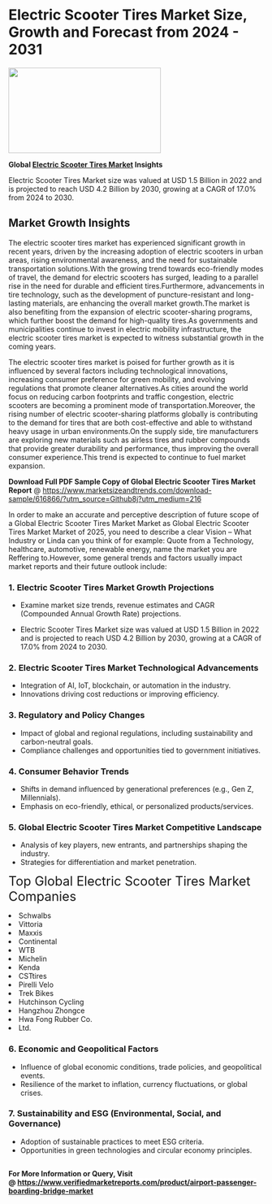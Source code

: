 <H1>Electric Scooter Tires Market Size, Growth and Forecast from 2024 - 2031</H1><img class="aligncenter size-medium wp-image-584254" src="https://thirdeyenews.in/wp-content/uploads/2024/09/Global-Market-Research-300x168.jpeg" alt="" width="300" height="168" /><p><strong>Global&nbsp;<a href="https://www.marketsizeandtrends.com/download-sample/616866/?utm_source=Github8j?utm_medium=216">Electric Scooter Tires Market</a> Insights</strong></p><p>Electric Scooter Tires Market size was valued at USD 1.5 Billion in 2022 and is projected to reach USD 4.2 Billion by 2030, growing at a CAGR of 17.0% from 2024 to 2030.</p><p><h2>Market Growth Insights</h2> <p>The electric scooter tires market has experienced significant growth in recent years, driven by the increasing adoption of electric scooters in urban areas, rising environmental awareness, and the need for sustainable transportation solutions.With the growing trend towards eco-friendly modes of travel, the demand for electric scooters has surged, leading to a parallel rise in the need for durable and efficient tires.Furthermore, advancements in tire technology, such as the development of puncture-resistant and long-lasting materials, are enhancing the overall market growth.The market is also benefiting from the expansion of electric scooter-sharing programs, which further boost the demand for high-quality tires.As governments and municipalities continue to invest in electric mobility infrastructure, the electric scooter tires market is expected to witness substantial growth in the coming years.</p> <p>The electric scooter tires market is poised for further growth as it is influenced by several factors including technological innovations, increasing consumer preference for green mobility, and evolving regulations that promote cleaner alternatives.As cities around the world focus on reducing carbon footprints and traffic congestion, electric scooters are becoming a prominent mode of transportation.Moreover, the rising number of electric scooter-sharing platforms globally is contributing to the demand for tires that are both cost-effective and able to withstand heavy usage in urban environments.On the supply side, tire manufacturers are exploring new materials such as airless tires and rubber compounds that provide greater durability and performance, thus improving the overall consumer experience.This trend is expected to continue to fuel market expansion.</p> <p><span class=""><strong>Download Full PDF Sample Copy of Global Electric Scooter Tires Market Report</strong> @ <a href="https://www.marketsizeandtrends.com/download-sample/616866/?utm_source=Github8j?utm_medium=216" target="_blank">https://www.marketsizeandtrends.com/download-sample/616866/?utm_source=Github8j?utm_medium=216</a></span></p><p>In order to make an accurate and perceptive description of future scope of a Global&nbsp;Electric Scooter Tires Market Market as Global&nbsp;Electric Scooter Tires Market Market of 2025, you need to describe a clear Vision &ndash; What Industry or Linda can you think of for example: Quote from a Technology, healthcare, automotive, renewable energy, name the market you are Reffering to.However, some general trends and factors usually impact market reports and their future outlook include:</p><h3>1.&nbsp;<strong>Electric Scooter Tires Market Growth Projections</strong></h3><ul><li>Examine market size trends, revenue estimates and CAGR (Compounded Annual Growth Rate) projections.</li><li><p>Electric Scooter Tires Market size was valued at USD 1.5 Billion in 2022 and is projected to reach USD 4.2 Billion by 2030, growing at a CAGR of 17.0% from 2024 to 2030.</p></li></ul><h3>2.&nbsp;<strong>Electric Scooter Tires Market Technological Advancements</strong></h3><ul><li>Integration of AI, IoT, blockchain, or automation in the industry.</li><li>Innovations driving cost reductions or improving efficiency.</li></ul><h3>3.&nbsp;<strong>Regulatory and Policy Changes</strong></h3><ul><li>Impact of global and regional regulations, including sustainability and carbon-neutral goals.</li><li>Compliance challenges and opportunities tied to government initiatives.</li></ul><h3>4.&nbsp;<strong>Consumer Behavior Trends</strong></h3><ul><li>Shifts in demand influenced by generational preferences (e.g., Gen Z, Millennials).</li><li>Emphasis on eco-friendly, ethical, or personalized products/services.</li></ul><h3>5.&nbsp;<strong>Global Electric Scooter Tires Market Competitive Landscape</strong></h3><ul><li>Analysis of key players, new entrants, and partnerships shaping the industry.</li><li>Strategies for differentiation and market penetration.</li></ul><p data-pm-slice="1 1 []"><span style="color: inherit; font-family: inherit; font-size: 25px;">Top Global Electric Scooter Tires Market Companies</span></p><div class="" data-test-id=""><p><li>Schwalbs</li><li> Vittoria</li><li> Maxxis</li><li> Continental</li><li> WTB</li><li> Michelin</li><li> Kenda</li><li> CSTtires</li><li> Pirelli Velo</li><li> Trek Bikes</li><li> Hutchinson Cycling</li><li> Hangzhou Zhongce</li><li> Hwa Fong Rubber Co.</li><li> Ltd.</li></p></div><h3>6.&nbsp;<strong>Economic and Geopolitical Factors</strong></h3><ul><li>Influence of global economic conditions, trade policies, and geopolitical events.</li><li>Resilience of the market to inflation, currency fluctuations, or global crises.</li></ul><h3>7.&nbsp;<strong>Sustainability and ESG (Environmental, Social, and Governance)</strong></h3><ul><li>Adoption of sustainable practices to meet ESG criteria.</li><li>Opportunities in green technologies and circular economy principles.</li></ul><h2><strong style="font-size: 14px;">For More Information or Query, Visit @&nbsp;</strong><a style="background-color: #ffffff; font-size: 14px;" href="https://www.marketsizeandtrends.com/report/electric-scooter-tires-market/" target="_blank">https://www.verifiedmarketreports.com/product/airport-passenger-boarding-bridge-market</a></h2>